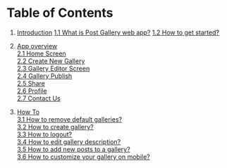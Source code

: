 # Table of Contents

1. [Introduction](/introduction.md) 
   [1.1 What is Post Gallery web app?](https://www.gitbook.com/book/daryapovalyaeva/post-gallery-user-manual/edit#) 
   [1.2 How to get started?](/12-how-to-get-started.md)
2. [App overview](/app-review.md)  
   [2.1 Home Screen](/app-review.md)  
   [2.2 Create New Gallery            
   ](/25-create-new-gallery.md)[2.3 Gallery Editor Screen](/22-gallery-editor-screen.md)  
   [2.4 Gallery Publish](/23-gallery-preview.md)  
   [2.5 Share ](/25-share.md)  
   [2.6 Profile       
   ](/26-profile.md)[2.7 Contact Us  ](/26-contact-us.md)

3. [How To](/how-to.md)  
   [3.1 How to remove default galleries?      
   ](/how-to.md)[3.2 How to create gallery?](/32-how-to-create-gallery.md)  
   [3.3 How to logout?](/33-how-to-logout.md)  
   [3.4 How to edit gallery description?](/34-how-to-edit-gallery-description.md)  
   [3.5 How to add new posts to a gallery?  ](/35-how-to-add-new-posts-to-a-gallery.md)  
   [3.6 How to customize your gallery on mobile?](/36-how-to-customize-your-gallery-on-mobile.md)




